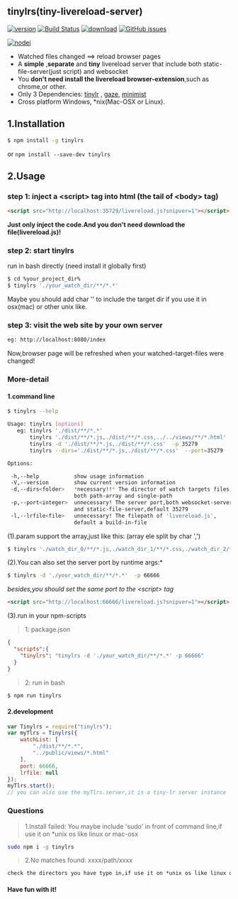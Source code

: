 ## tinylrs(tiny-livereload-server)

<!--[![npm version](https://badge.fury.io/js/tinylrs.svg)](https://badge.fury.io/js/tinylrs)-->
[![version](https://img.shields.io/npm/v/tinylrs.svg "version")](https://www.npmjs.com/package/tinylrs) 
[![Build Status](https://img.shields.io/travis/Froguard/tinylrs.svg)](https://travis-ci.org/Froguard/tinylrs)
[![download](https://img.shields.io/npm/dt/tinylrs.svg "download")](https://www.npmjs.com/package/tinylrs)
[![GitHub issues](https://img.shields.io/github/issues/Froguard/tinylrs.svg)](https://github.com/Froguard/tinylrs/issues?q=is%3Aopen+is%3Aissue)
<!--[![label](https://img.shields.io/github/issues-raw/Froguard/tinylrs.svg?style=flat-square)](https://github.com/Froguard/tinylrs/issues)-->
<!--[![download](https://img.shields.io/npm/dm/tinylrs.svg "download")](https://www.npmjs.com/package/tinylrs) -->
[![nodei](https://nodei.co/npm/tinylrs.png?downloads=true)](https://www.npmjs.com/package/tinylrs)  

- Watched files changed ==&gt; reload browser pages
- A **simple** ,**separate** and **tiny** livereload server that include both static-file-server(just script) and websocket
- You **don't need install the livereload browser-extension**,such as chrome,or other.
- Only 3 Dependencies: 
[tinylr](https://github.com/mklabs/tiny-lr) ,
[gaze](https://github.com/shama/gaze),
[minimist](https://github.com/substack/minimist)
- Cross platform Windows, *nix(Mac-OSX or Linux).


## 1.Installation
```bash
$ npm install -g tinylrs
````
or ````npm install --save-dev tinylrs````


## 2.Usage

### step 1: inject a &lt;script&gt; tag into html (the tail of &lt;body&gt; tag)
```html
<script src="http://localhost:35729/livereload.js?snipver=1"></script>
````
**Just only inject the code.And you don't need download the file(livereload.js)!**


### step 2: start tinylrs
run in bash directly (need install it globally first)
```bash
$ cd %your_project_dir%
$ tinylrs './your_watch_dir/**/*.*'
````
Maybe you should add char '' to include the target dir if you use it in osx(mac) or other unix like.


### step 3: visit the web site by your own server
```bash
eg: http://localhost:8080/index
````
Now,browser page will be refreshed when your watched-target-files were changed!




### More-detail
#### 1.command line
```bash
$ tinylrs --help
````

```bash
Usage: tinylrs [options]
   eg: tinylrs './dist/**/*.*'
       tinylrs './dist/**/*.js,./dist/**/*.css,../../views/**/*.html'
       tinylrs -d './dist/**/*.js,./dist/**/*.css'  -p 35279
       tinylrs --dirs='./dist/**/*.js,./dist/**/*.css'  --port=35279

Options:

 -h,--help           show usage information
 -V,--version        show current version information
 -d,--dirs<folder>   *necessary!!* The director of watch targets files,
                     both path-array and single-path
 -p,--port<integer>  unnecessary! The server port,both websocket-server
                     and static-file-server,default 35279
 -l,--lrfile<file>   unnecessary! The filepath of 'livereload.js',
                     default a build-in-file
````

(1).param support the array,just like this: (array ele split by char ',')
```bash
$ tinylrs './watch_dir_0/**/*.js,./watch_dir_1/**/*.css,./watch_dir_2/**/*.html'
````

(2).You can also set the server port by runtime args:*
```bash
$ tinylrs -d './your_watch_dir/**/*.*'  -p 66666
````
*besides,you should set the same port to the &lt;script&gt; tag*
```html
<script src="http://localhost:66666/livereload.js?snipver=1"></script>
````

(3).run in your npm-scripts
> 1: package.json
```json
{
  "scripts":{
    "tinylrs": "tinylrs -d './your_watch_dir/**/*.*' -p 66666"
  }
}
````
> 2: run in bash
```bash
$ npm run tinylrs
````


#### 2.development
```js
var Tinylrs = require("tinylrs");
var myTlrs = Tinylrs({
    watchList: [
        "./dist/**/*.*",
        "../public/views/*.html"
    ],
    port: 66666,
    lrfile: null
});
myTlrs.start();
// you can also use the myTlrs.server,it is a tiny-lr server instance
````


### Questions

> 1.Install failed: You maybe include 'sudo' in front of command line,if use it on *unix os like linux or mac-osx
```bash
sudo npm i -g tinylrs
````

> 2.No matches found: xxxx/path/xxxx
```html
check the directors you have type in,if use it on *unix os like linux or mac-osx
````

#### Have fun with it!



